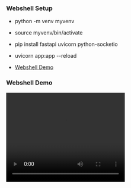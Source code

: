 ### Webshell Setup

- python -m venv myvenv
- source myvenv/bin/activate
- pip install fastapi uvicorn python-socketio
- uvicorn app:app --reload

- <a href="https://github.com/anpa6841/webshell/blob/master/webshell.mov">Webshell Demo</a>

### Webshell Demo

<video width="320" height="240">
  <source src="https://github.com/anpa6841/webshell/blob/master/webshell.mov" type="video/mov">
</video>
